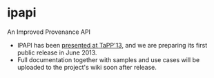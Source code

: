 ipapi
=====

An Improved Provenance API

- IPAPI has been [presented at TaPP'13](https://www.usenix.org/conference/tapp13/ipapi-designing-improved-provenance-api), and we are preparing its first public release in June 2013.
- Full documentation together with samples and use cases will be uploaded to the project's wiki soon after release.
